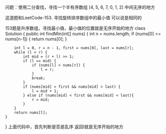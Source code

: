 问题：使用二分查找，寻找一个半有序数组 [4, 5, 6, 7, 0, 1, 2] 中间无序的地方

这道题和LeetCode-153. 寻找旋转排序数组中的最小值 可以说是相同的

153题是升序数组，寻找最小值，最小值的位置就是无序开始的地方
class Solution {
    public int findMin(int[] nums) {
        int n = nums.length;
        if (nums[0] <= nums[n-1]) {
            return nums[0];
        }

        int l = 0, r = n - 1, first = nums[0], last = nums[r];
        while (l < r) {
            int mid = (r + l) >> 1;
            if (l == mid) {
                if (nums[l] > nums[r]) {
                    l = r;
                }
                break;
            }
            if (nums[mid] > first && nums[mid] > last) {
                l = mid + 1;
            } else if (nums[mid] < first && nums[mid] < last){
                r = mid;
            } 
        }
        return nums[l];
    }
}
上面代码中，首先判断是否是乱序
返回l就是无序开始的地方
